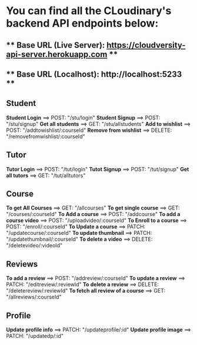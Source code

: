 # You can find all the CLoudinary's backend API endpoints below:

## ** Base URL (Live Server): https://cloudversity-api-server.herokuapp.com **

## ** Base URL (Localhost): http://localhost:5233 **

## Student

**Student Login** ==> POST: "/stu/login"
**Student Signup** ==> POST: "/stu/signup"
**Get all students** ==> GET: "/stu/allstudents"
**Add to wishlist** ==> POST: "/addtowishlist/:courseId"
**Remove from wishlist** ==> DELETE: "/removefromwishlist/:courseId"

## Tutor

**Tutor Login** ==> POST: "/tut/login"
**Tutot Signup** ==> POST: "/tut/signup"
**Get all tutors** ==> GET: "/tut/alltutors"

## Course

**To get All Courses** ==> GET: "/allcourses"
**To get single course** ==> GET: "/courses/:courseId"
**To Add a course** ==> POST: "/addcourse"
**To add a course video** ==> POST: "/uploadvideo/:courseId"
**To Enroll to a course** ==> POST: "/enroll/:courseId"
**To Update a course** ==> PATCH: "/updatecourse/:courseId"
**To update thumbnail** ==> PATCH: "/updatethumbnail/:courseId"
**To delete a video** ==> DELETE: "/deletevideo/:videoId"

## Reviews

**To add a review** ==> POST: "/addreview/:courseId"
**To update a review** ==> PATCH: "/editreview/:reviewId"
**To delete a review** ==> DELETE: "/deletereview/:reviewId"
**To fetch all review of a course** ==> GET: "/allreviews/:courseId"

## Profile

**Update profile info** ==> PATCH: "/updateprofile/:id"
**Update profile image** ==> PATCH: "/updatedp/:id"
